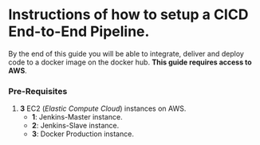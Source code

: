 # Instructions of how to setup a CICD End-to-End Pipeline.

By the end of this guide you will be able to integrate, deliver and deploy code to a docker image on the docker hub. **This guide requires access to AWS**.

### Pre-Requisites
1. **3** EC2 (_Elastic Compute Cloud_) instances on AWS.
	* **1**: Jenkins-Master instance.
	* **2**: Jenkins-Slave instance.
	* **3**: Docker Production instance.